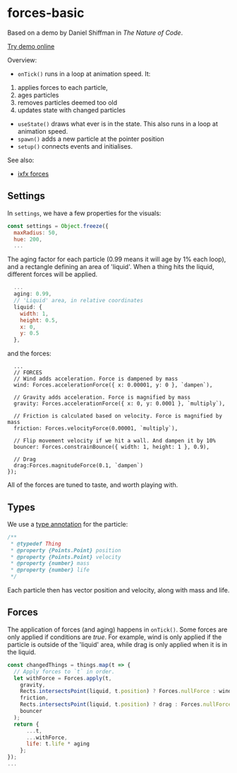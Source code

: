 # forces-basic

Based on a demo by Daniel Shiffman in _The Nature of Code_.

[Try demo online](https://clinth.github.io/ixfx-demos/modulation/forces-basic/)

Overview:
* `onTick()` runs in a loop at animation speed. It:
 1. applies forces to each particle,
 2. ages particles
 3. removes particles deemed too old
 4. updates state with changed particles
* `useState()` draws what ever is in the state. This also runs in a loop at animation speed.
* `spawn()` adds a new particle at the pointer position
* `setup()` connects events and initialises. 

See also:
* [ixfx forces](https://clinth.github.io/ixfx-docs/modulation/forces/)

## Settings

In `settings`, we have a few properties for the visuals:

```js
const settings = Object.freeze({
  maxRadius: 50,
  hue: 200,
  ...
```

The aging factor for each particle (0.99 means it will age by 1% each loop), and a rectangle defining an area of 'liquid'. When a thing hits the liquid, different forces will be applied.

```js
  ...
  aging: 0.99,
  // 'Liquid' area, in relative coordinates
  liquid: {
    width: 1,
    height: 0.5,
    x: 0,
    y: 0.5
  },
```

and the forces:

```
  ...
  // FORCES
  // Wind adds acceleration. Force is dampened by mass
  wind: Forces.accelerationForce({ x: 0.00001, y: 0 }, `dampen`),
 
  // Gravity adds acceleration. Force is magnified by mass
  gravity: Forces.accelerationForce({ x: 0, y: 0.0001 }, `multiply`),
 
  // Friction is calculated based on velocity. Force is magnified by mass
  friction: Forces.velocityForce(0.00001, `multiply`),
 
  // Flip movement velocity if we hit a wall. And dampen it by 10%
  bouncer: Forces.constrainBounce({ width: 1, height: 1 }, 0.9),
 
  // Drag 
  drag:Forces.magnitudeForce(0.1, `dampen`)
});
```

All of the forces are tuned to taste, and worth playing with.

## Types

We use a [type annotation](../../TYPING.md) for the particle:

```js
/**
 * @typedef Thing
 * @property {Points.Point} position
 * @property {Points.Point} velocity
 * @property {number} mass
 * @property {number} life
 */
```

Each particle then has vector position and velocity, along with mass and life.

## Forces

The application of forces (and aging) happens in `onTick()`. Some forces are only
applied if conditions are _true_. For example, wind is only applied if the particle
is outside of the 'liquid' area, while drag is only applied when it is in the liquid.

```js
const changedThings = things.map(t => {
  // Apply forces to `t` in order.
  let withForce = Forces.apply(t,
    gravity,
    Rects.intersectsPoint(liquid, t.position) ? Forces.nullForce : wind,
    friction,
    Rects.intersectsPoint(liquid, t.position) ? drag : Forces.nullForce,
    bouncer
  );
  return {
      ...t,
      ...withForce,
      life: t.life * aging
    };
});
...
```